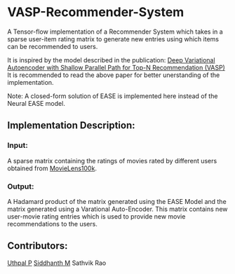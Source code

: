 # VASP-Recommender-System
A Tensor-flow implementation of a Recommender System which takes in a sparse user-item rating matrix to generate new entries using which items can be recommended to users.


It is inspired by the model described in the publication: 
[Deep Variational Autoencoder with Shallow Parallel Path for Top-N Recommendation (VASP) ](https://www.researchgate.net/publication/354505790_Deep_Variational_Autoencoder_with_Shallow_Parallel_Path_for_Top-N_Recommendation_VASP)
It is recommended to read the above paper for better unerstanding of the implementation. 

Note: A closed-form solution of EASE is implemented here instead of the Neural EASE model. 


## Implementation Description:
### Input:
A sparse matrix containing the ratings of movies rated by different users obtained from [MovieLens100k](https://www.kaggle.com/datasets/rajmehra03/movielens100k?select=ratings.csv).
### Output:
A Hadamard product of the matrix generated using the EASE Model and the matrix generated using a Varational Auto-Encoder. This matrix contains new user-movie rating entries which is used to provide new movie recommendations to the users.

## Contributors:
[Uthpal P](https://github.com/Uthpal-p)
[Siddhanth M](https://github.com/SiddhanthM8055)
Sathvik Rao
